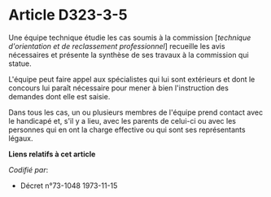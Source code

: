 # Article D323-3-5

Une équipe technique étudie les cas soumis à la commission [*technique d'orientation et de reclassement professionnel*]
recueille les avis nécessaires et présente la synthèse de ses travaux à la commission qui statue.

L'équipe peut faire appel aux spécialistes qui lui sont extérieurs et dont le concours lui paraît nécessaire pour mener à
bien l'instruction des demandes dont elle est saisie.

Dans tous les cas, un ou plusieurs membres de l'équipe prend contact avec le handicapé et, s'il y a lieu, avec les parents de
celui-ci ou avec les personnes qui en ont la charge effective ou qui sont ses représentants légaux.

**Liens relatifs à cet article**

_Codifié par_:

  - Décret n°73-1048 1973-11-15

